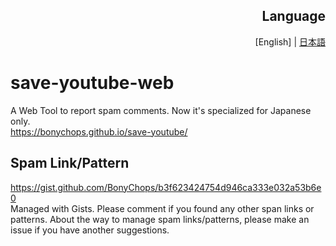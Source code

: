 <div align="right">
<h2 align="right">Language</h2>
 [English] | <a href="https://github.com/BonyChops/save-youtube/blob/main/README_JP.md">日本語</a>
</div>

# save-youtube-web
A Web Tool to report spam comments. Now it's specialized for Japanese only.  
https://bonychops.github.io/save-youtube/

## Spam Link/Pattern
https://gist.github.com/BonyChops/b3f623424754d946ca333e032a53b6e0  
Managed with Gists. Please comment if you found any other span links or patterns.
About the way to manage spam links/patterns, please make an issue if you have another suggestions.